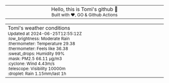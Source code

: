 
<div align="center">
<table>
<tbody>
<td align="center">
<img width="2000" height="0"><br>
Hello, this is Tomi's github 👋<br>
<sup>Built with ❤️, GO & Github Actions</sup><br>
<img width="2000" height="0">
</td>
</tbody>
</table>
</div>
<table>
<tbody>
<td align="left">
<img width="2000" height="0"><br>
Tomi's weather conditions<br>
<sup>Updated at 2024-06-25T12:55:12Z</sup><br>
<sup>:low_brightness: Moderate Rain</sup><br>
<sup>:thermometer: Temperature 29.38 </sup><br>
<sup>:thermometer: Feels like 36.38</sup><br>
<sup>:sweat_drops: Humidity 99%</sup><br>
<sup>:mask: PM2.5 66.11 μg/m3</sup><br>
<sup>:cyclone: Wind 4.43m/s </sup><br>
<sup>:telescope: Visibility 10000m </sup><br>
<sup>:droplet: Rain 1.15mm/last 1h </sup><br>
<img width="2000" height="0">
</td>
<td align="left">
<img width="2000" height="0"><br>
<br>
<img width="2000" height="0">
</td>
</tbody>
</table>
</div>
    